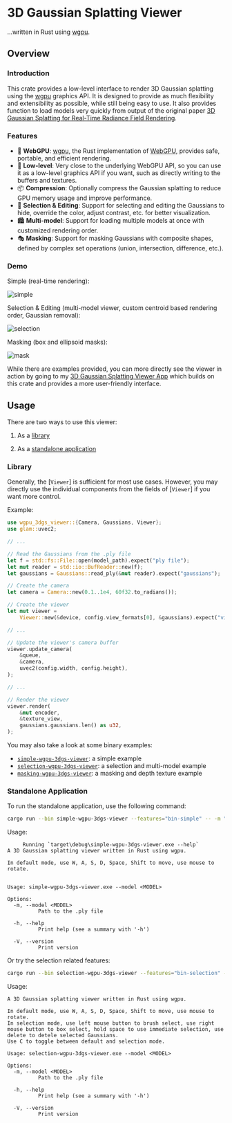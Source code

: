 # 3D Gaussian Splatting Viewer

...written in Rust using [wgpu](https://wgpu.rs/).

## Overview

### Introduction

This crate provides a low-level interface to render 3D Gaussian splatting using the [wgpu](https://wgpu.rs/) graphics API. It is designed to provide as much flexibility and extensibility as possible, while still being easy to use. It also provides function to load models very quickly from output of the original paper [3D Gaussian Splatting for Real-Time Radiance Field Rendering](https://repo-sam.inria.fr/fungraph/3d-gaussian-splatting/).

### Features

- 🎨 **WebGPU**: [wgpu](https://wgpu.rs/), the Rust implementation of [WebGPU](https://www.w3.org/TR/webgpu/), provides safe, portable, and efficient rendering.
- 🤖 **Low-level**: Very close to the underlying WebGPU API, so you can use it as a low-level graphics API if you want, such as directly writing to the buffers and textures.
- 📦 **Compression**: Optionally compress the Gaussian splatting to reduce GPU memory usage and improve performance.
- 🔎 **Selection & Editing**: Support for selecting and editing the Gaussians to hide, override the color, adjust contrast, etc. for better visualization.
- 🏙️ **Multi-model**: Support for loading multiple models at once with customized rendering order.
- 🎭 **Masking**: Support for masking Gaussians with composite shapes, defined by complex set operations (union, intersection, difference, etc.).

### Demo

Simple (real-time rendering):

![simple](https://github.com/LioQing/wgpu-3dgs-viewer/blob/93c4df6735027bb8c664fd9198de8b4d9e9c5e7b/media/simple.gif?raw=true)

Selection & Editing (multi-model viewer, custom centroid based rendering order, Gaussian removal):

![selection](https://github.com/LioQing/wgpu-3dgs-viewer/blob/93c4df6735027bb8c664fd9198de8b4d9e9c5e7b/media/selection.gif?raw=true)

Masking (box and ellipsoid masks):

![mask](https://github.com/LioQing/wgpu-3dgs-viewer/blob/93c4df6735027bb8c664fd9198de8b4d9e9c5e7b/media/mask.gif?raw=true)

While there are examples provided, you can more directly see the viewer in action by going to my [3D Gaussian Splatting Viewer App](https://github.com/lioqing/wgpu-3dgs-viewer-app) which builds on this crate and provides a more user-friendly interface.

## Usage

There are two ways to use this viewer:

1. As a [library](#library)

2. As a [standalone application](#standalone-application)

### Library

Generally, the [`Viewer`] is sufficient for most use cases. However, you may directly use the individual components from the fields of [`Viewer`] if you want more control.

Example:

```rust
use wgpu_3dgs_viewer::{Camera, Gaussians, Viewer};
use glam::uvec2;

// ...

// Read the Gaussians from the .ply file
let f = std::fs::File::open(model_path).expect("ply file");
let mut reader = std::io::BufReader::new(f);
let gaussians = Gaussians::read_ply(&mut reader).expect("gaussians");

// Create the camera
let camera = Camera::new(0.1..1e4, 60f32.to_radians());

// Create the viewer
let mut viewer =
    Viewer::new(&device, config.view_formats[0], &gaussians).expect("viewer");

// ...

// Update the viewer's camera buffer
viewer.update_camera(
    &queue,
    &camera,
    uvec2(config.width, config.height),
);

// ...

// Render the viewer
viewer.render(
    &mut encoder,
    &texture_view,
    gaussians.gaussians.len() as u32,
);
```

You may also take a look at some binary examples:

- [`simple-wgpu-3dgs-viewer`](./src/bin/simple.rs): a simple example
- [`selection-wgpu-3dgs-viewer`](./src/bin/selection.rs): a selection and multi-model example
- [`masking-wgpu-3dgs-viewer`](./src/bin/masking.rs): a masking and depth texture example

### Standalone Application

To run the standalone application, use the following command:

```sh
cargo run --bin simple-wgpu-3dgs-viewer --features="bin-simple" -- -m "path/to/model.ply"
```

Usage:

```text
     Running `target\debug\simple-wgpu-3dgs-viewer.exe --help`
A 3D Gaussian splatting viewer written in Rust using wgpu.

In default mode, use W, A, S, D, Space, Shift to move, use mouse to rotate.


Usage: simple-wgpu-3dgs-viewer.exe --model <MODEL>

Options:
  -m, --model <MODEL>
          Path to the .ply file

  -h, --help
          Print help (see a summary with '-h')

  -V, --version
          Print version
```

Or try the selection related features:

```sh
cargo run --bin selection-wgpu-3dgs-viewer --features="bin-selection" -- -m "path/to/model.ply"
```

Usage:

```text
A 3D Gaussian splatting viewer written in Rust using wgpu.

In default mode, use W, A, S, D, Space, Shift to move, use mouse to rotate.
In selection mode, use left mouse button to brush select, use right mouse button to box select, hold space to use immediate selection, use delete to detele selected Gaussians.
Use C to toggle between default and selection mode.

Usage: selection-wgpu-3dgs-viewer.exe --model <MODEL>

Options:
  -m, --model <MODEL>
          Path to the .ply file

  -h, --help
          Print help (see a summary with '-h')

  -V, --version
          Print version
```
